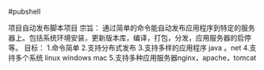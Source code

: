 #pubshell


项目自动发布脚本项目
宗旨：
       通过简单的命令能自动发布应用程序到特定的服务器上。包括系统环境安装，更新版本库，编译，打包，分发，应用服务器的启停等。
目标：
       1.命令简单
       2.支持分布式发布
       3.支持多样的应用程序 java  。net
       4.支持多个系统 linux windows mac
       5.支持多种应用服务器nginx，apache，tomcat
      
